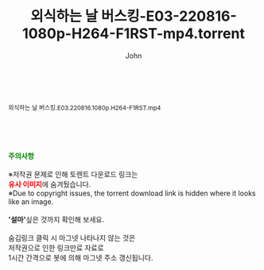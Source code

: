 ﻿---
layout: post
title:  "외식하는 날 버스킹-E03-220816-1080p-H264-F1RST-mp4.torrent"
author: John
categories: [ 방송/음악 ]
tags: [  ]
image:  
description: "외식하는 날 버스킹-E03-220816-1080p-H264-F1RST-mp4 torrent 정보 공유"
toc: true
toc_sticky: true
---

<br>
<div class="view-img">
<a class="view_image" href="http://torrentmobile61.com/bbs/view_image.php?fn=%2Fdata%2Ffile%2Fmusic%2F3735183265_uYZwIRSi_61000495c0bbc5d05e22cba13257b5265187e307.jpg" target="_blank"><img alt="" class="img-tag" content="http://torrentmobile61.com/data/file/music/3735183265_uYZwIRSi_61000495c0bbc5d05e22cba13257b5265187e307.jpg" itemprop="image" src="http://torrentmobile61.com/data/file/music/thumb-3735183265_uYZwIRSi_61000495c0bbc5d05e22cba13257b5265187e307_835x2212.jpg"/></a></div><div class="view-content" itemprop="description">
<p><span style="font-size:12px;">외식하는 날 버스킹.E03.220816.1080p.H264-F1RST.mp4</span> </p> </div>
    
<br><br><br>
<p data-ke-size="size16"><b><span style="color: green;">주의사항</span></b><br /><br />※저작권 문제로 인해 토렌트 다운로드 링크는<br /><b><span style="color: red;">유사 이미지</span></b>에 숨겨뒀습니다.<br />※Due to copyright issues, the torrent download link is hidden where it looks like an image.<br /><br /><b>'설마'</b>싶은 것까지 확인해 보세요.<br /><br />숨김링크 클릭 시 마그넷 나타나지 않는 것은<br />저작권으로 인한 링크만료 자료로<br />1시간 간격으로 봇에 의해 마그넷 주소 갱신됩니다.</p>
